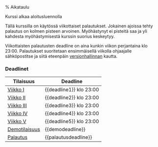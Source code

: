 % Aikataulu

Kurssi alkaa aloitusluennolla

Tällä kurssilla on käytössä viikottaiset palautukset.
Jokainen ajoissa tehty palautus on kolmen pisteen arvoinen.
Myöhästynyt ei pisteitä saa ja yli kahdesta myöhästymisestä kurssin suorius keskeytyy.

Viikottaisten palautusten deadline on aina kunkin viikon perjantaina klo 23:00.
Palautukset suoritetaan ensimmäisellä viikolla ohjaajalle sähköpostitse
ja siitä eteenpäin [versionhallinnan]({{rootdir}}aikataulu/viikko1/git-ohje.html) kautta.

### Deadlinet

| Tilaisuus                                               | Deadline |
|---------------------------------------------------------|--------------------------------|
| [Viikko I]({{rootdir}}aikataulu/viikko1/index.html)     | {{deadline1}} klo 23:00        |
| [Viikko II]({{rootdir}}aikataulu/viikko2/index.html)    | {{deadline2}} klo 23:00        |
| [Viikko III]({{rootdir}}aikataulu/viikko3/index.html)   | {{deadline3}} klo 23:00        |
| [Viikko IV]({{rootdir}}aikataulu/viikko4/index.html)    | {{deadline4}} klo 23:00        |
| [Viikko V]({{rootdir}}aikataulu/viikko5/index.html)     | {{deadline5}} klo 23:00        |
| [Demotilaisuus]({{rootdir}}aikataulu/demo.html)         | {{demodeadline}} |
| [Palautus]({{rootdir}}aikataulu/palautus.html)          | {{palautusdeadline}} |

